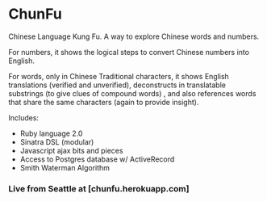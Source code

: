 ChunFu
======

Chinese Language Kung Fu. A way to explore Chinese words and numbers.

For numbers, it shows the logical steps to convert Chinese numbers into English.

For words, only in Chinese Traditional characters, it shows English translations (verified and unverified), deconstructs in translatable substrings (to give clues of compound words) , and also references words that share the same characters (again to provide insight).

Includes:

* Ruby language 2.0
* Sinatra DSL (modular)
* Javascript ajax bits and pieces
* Access to Postgres database w/ ActiveRecord
* Smith Waterman Algorithm

### Live from Seattle at [chunfu.herokuapp.com]